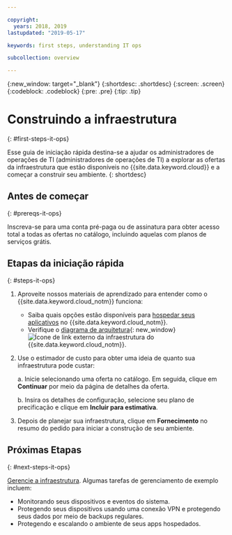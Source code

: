 ```yaml
---

copyright:
  years: 2018, 2019
lastupdated: "2019-05-17"

keywords: first steps, understanding IT ops

subcollection: overview

---
```


{:new_window: target="_blank"}
{:shortdesc: .shortdesc}
{:screen: .screen}
{:codeblock: .codeblock}
{:pre: .pre}
{:tip: .tip}

# Construindo a infraestrutura
{: #first-steps-it-ops}

Esse guia de iniciação rápida destina-se a ajudar os administradores de operações de TI (administradores de operações de
TI) a explorar as ofertas da infraestrutura que estão disponíveis no {{site.data.keyword.cloud}} e a começar a construir seu ambiente.
{: shortdesc}

## Antes de começar
{: #prereqs-it-ops}

Inscreva-se para uma conta pré-paga ou de assinatura para obter acesso total a todas as ofertas no catálogo, incluindo aquelas com planos de serviços grátis. 

## Etapas da iniciação rápida
{: #steps-it-ops}

1. Aproveite nossos materiais de aprendizado para entender como o {{site.data.keyword.cloud_notm}} funciona:
    * Saiba quais opções estão disponíveis para
[hospedar seus aplicativos](/docs/apps/tutorials?topic=creating-apps-hosting) no {{site.data.keyword.cloud_notm}}.
    * Verifique o [diagrama de arquitetura](https://www.ibm.com/cloud/garage/architectures/infrastructure){: new_window} ![Ícone de link externo](../icons/launch-glyph.svg) da infraestrutura do {{site.data.keyword.cloud_notm}}. 
2. Use o estimador de custo para obter uma ideia de quanto sua infraestrutura pode custar:

    a. Inicie selecionando uma oferta no catálogo. Em seguida, clique em **Continuar** por meio da página de detalhes da oferta.
    
    b. Insira os detalhes de configuração, selecione seu plano de precificação e clique em **Incluir para
estimativa**. 
3. Depois de planejar sua infraestrutura, clique em **Fornecimento** no resumo do pedido para iniciar a construção de seu ambiente. 

## Próximas Etapas
{: #next-steps-it-ops}

[Gerencie a infraestrutura](/docs/overview?topic=overview-it-ops). Algumas tarefas de gerenciamento de exemplo incluem: 

  * Monitorando seus dispositivos e eventos do sistema.
  * Protegendo seus dispositivos usando uma conexão VPN e protegendo seus dados por meio de backups regulares. 
  * Protegendo e escalando o ambiente de seus apps hospedados. 

